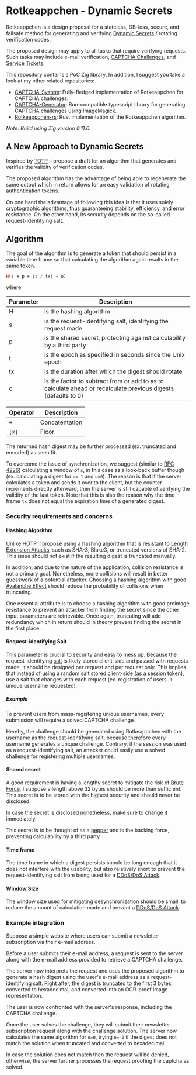# Rotkeappchen - Dynamic Secrets

Rotkeappchen is a design proposal for a stateless, DB-less, secure, and failsafe
method for generating and verifying [Dynamic Secrets](https://en.wikipedia.org/wiki/Dynamic_secrets)
/ rotating verification codes.

The proposed design may apply to all tasks that require verifying requests.
Such tasks may include e-mail verification, [CAPTCHA Challenges](https://en.wikipedia.org/wiki/CAPTCHA),
and [Service Tickets](https://en.wikipedia.org/wiki/Ticket_Granting_Ticket).

This repository contains a PoC Zig library.
In addition, I suggest you take a look at my other related repositories:

- [CAPTCHA-System](https://github.com/DISTREAT/captcha-system):
  Fully-fledged implementation of Rotkeappchen for CAPTCHA challenges.
- [CAPTCHA-Generator](https://github.com/DISTREAT/captcha-generator):
  Bun-compatible typescript library for generating CAPTCHA challenges using ImageMagick.
- [Rotkeappchen-rs](https://github.com/DISTREAT/rotkeappchen-rs):
  Rust implementation of the Rotkeappchen algorithm.

_Note: Build using Zig version 0.11.0._

## A New Approach to Dynamic Secrets

Inspired by [TOTP](https://en.wikipedia.org/wiki/Time-based_one-time_password),
I propose a draft for an algorithm that generates and verifies
the validity of verification codes.

The proposed algorithm has the advantage of being able to regenerate the same output which
in return allows for an easy validation of rotating authentication tokens.

On one hand the advantage of following this idea is that it uses solely cryptographic
algorithms, thus guaranteeing stability, efficiency, and error resistance.
On the other hand, its security depends on the so-called request-identifying salt.

## Algorithm

The goal of the algorithm is to generate a token that should persist in a variable time frame so that
calculating the algorithm again results in the same token.

```haskell
H(s ⧺ p ⧺ ⌊t / tx⌋ + o)
```

where

| Parameter | Description                                                                                                    |
| --------- | -------------------------------------------------------------------------------------------------------------- |
| H         | is the hashing algorithm                                                                                       |
| s         | is the request-identifying salt, identifying the request made                                                  |
| p         | is the shared secret, protecting against calculability by a third party                                        |
| t         | is the epoch as specified in seconds since the Unix epoch                                                      |
| tx        | is the duration after which the digest should rotate                                                           |
| o         | is the factor to subtract from or add to as to calculate ahead or recalculate previous digests (defaults to 0) |

| Operator | Description    |
| -------- | -------------- |
| `⧺`      | Concatentation |
| `⌊x⌋`    | Floor          |

The returned hash digest may be further processed (ex. truncated and encoded) as seen fit.

To overcome the issue of synchronization, we suggest (similar to [RFC 4226](https://datatracker.ietf.org/doc/html/rfc4226))
calculating a window of `s`, in this case as a look-back buffer though (ex. calculating a digest for `o=-1` and `o=0`).
The reason is that if the server calculates a token and sends it over to the client, but the counter increments directly afterward,
then the server is still capable of verifying the validity of the last token. Note that this is also the reason why
the time frame `tx` does not equal the expiration time of a generated digest.

### Security requirements and concerns

#### Hashing Algorithm

Unlike [HOTP](https://en.wikipedia.org/wiki/HMAC-based_one-time_password), I propose using a
hashing algorithm that is resistant to [Length Extension Attacks](https://en.wikipedia.org/wiki/Length_extension_attack),
such as SHA-3, Blake3, or truncated versions of SHA-2. This issue should not exist if the resulting digest
is truncated manually.

In addition, and due to the nature of the application, collision resistance
is not a primary goal. Nonetheless, more collisions will result in better guesswork of a potential
attacker. Choosing a hashing algorithm with good [Avalanche Effect](https://en.wikipedia.org/wiki/Avalanche_effect)
should reduce the probability of collisions when truncating.

One essential attribute is to choose a hashing algorithm with good preimage resistance to prevent
an attacker from finding the secret since the other input parameters are retrievable. Once again,
truncating will add redundancy which in return should in theory prevent finding the secret in the first place.

#### Request-identifying Salt

This parameter is crucial to security and easy to mess up. Because the request-identifying
[salt](<https://en.wikipedia.org/wiki/Salt_(cryptography)>) is likely stored client-side
and passed with requests made, it should be designed per request and per request only.
This implies that instead of using a random salt stored client-side (as a session token),
use a salt that changes with each request (ex. registration of users -> unique username requested).

##### Example

To prevent users from mass-registering unique usernames, every submission will require a solved CAPTCHA challenge.

Hereby, the challenge should be generated using Rotkeappchen with the username as the request-identifying salt, because
therefore every username generates a unique challenge. Contrary, if the session was used as a request-identifying
salt, an attacker could easily use a solved challenge for registering multiple usernames.

#### Shared secret

A good requirement is having a lengthy secret to mitigate the risk of [Brute Force](https://en.wikipedia.org/wiki/Brute-force_search),
I suppose a length above 32 bytes should be more than sufficient. This secret is to be stored with the highest
security and should never be disclosed.

In case the secret is disclosed nonetheless, make sure to change it immediately.

This secret is to be thought of as a [pepper](<https://en.wikipedia.org/wiki/Pepper_(cryptography)>) and is the backing force, preventing calculability by a third party.

#### Time frame

The time frame in which a digest persists should be long enough that it does not interfere with the usability, but also
relatively short to prevent the request-identifying salt from being used for a [DDoS/DoS Attack](https://en.wikipedia.org/wiki/Denial-of-service_attack).

#### Window Size

The window size used for mitigating desynchronization should be small, to reduce the amount of calculation made and prevent
a [DDoS/DoS Attack](https://en.wikipedia.org/wiki/Denial-of-service_attack).

### Example integration

Suppose a simple website where users can submit a newsletter subscription via their e-mail address.

Before a user submits their e-mail address, a request is sent to the server along with the e-mail
address provided to retrieve a CAPTCHA challenge.

The server now interprets the request and uses the proposed algorithm to generate a hash digest using
the user's e-mail address as a request-identifying salt. Right after, the digest is truncated to the
first 3 bytes, converted to hexadecimal, and converted into an OCR-proof image representation.

The user is now confronted with the server's response, including the CAPTCHA challenge.

Once the user solves the challenge, they will submit their newsletter subscription request along with the challenge solution.
The server now calculates the same algorithm for `o=0`, trying `o=-1` if the digest does not match the solution when
truncated and converted to hexadecimal.

In case the solution does not match then the request will be denied, otherwise, the server further processes the
request proofing the captcha as solved.
